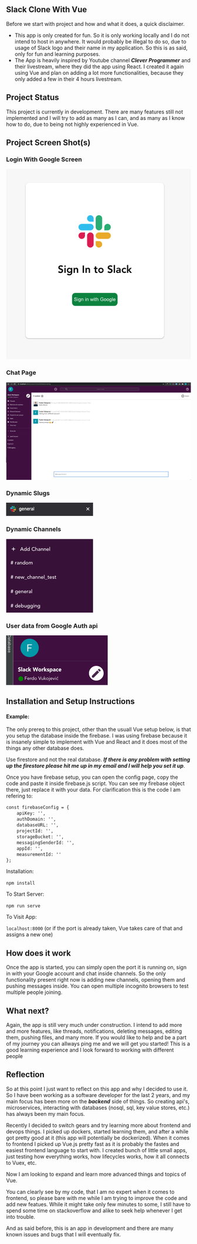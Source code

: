 ## Slack Clone With Vue

Before we start with project and how and what it does, a quick disclaimer.

- This app is only created for fun. So it is only working locally and I do not intend to host in anywhere. It would probably be illegal to do so, due to usage of Slack logo and their name in my application. So this is as said, only for fun and learning purposes. 
- The App is heavily inspired by Youtube channel ***Clever Programmer*** and their livestream, where they did the app using React. I created it again using Vue and plan on adding a lot more functionalities, because they only added a few in their 4 hours livestream.

## Project Status

This project is currently in development. There are many features still not implemented and I will try to add as many as I can, and as many as I know how to do, due to being not highly experienced in Vue. 

## Project Screen Shot(s)

### Login With Google Screen

![alt text](https://github.com/fvukojevic/Slack-Clone-Vue/blob/master/imgs/google_login.png)

### Chat Page

![alt text](https://github.com/fvukojevic/Slack-Clone-Vue/blob/master/imgs/chat.png)

### Dynamic Slugs

![alt text](https://github.com/fvukojevic/Slack-Clone-Vue/blob/master/imgs/dynamic_slugs.png)


### Dynamic Channels

![alt text](https://github.com/fvukojevic/Slack-Clone-Vue/blob/master/imgs/dynamic_channels.png)


### User data from Google Auth api

![alt text](https://github.com/fvukojevic/Slack-Clone-Vue/blob/master/imgs/user_data.png)

## Installation and Setup Instructions

#### Example:  

The only prereq to this project, other than the usuall Vue setup below, is that you setup the database inside the firebase. I was using firebase because it is insanely simple to implement with Vue and React and it does most of the things any other database does. 

Use firestore and not the real database. ***If there is any problem with setting up the firestore please hit me up in my email and I will help you set it up***.

Once you have firebase setup, you can open the config page, copy the code and paste it inside firebase.js script. You can see my firebase object there, just replace it with your data. 
For clarification this is the code I am refering to: 

```
const firebaseConfig = {
    apiKey: '',
    authDomain: '',
    databaseURL: '',
    projectId: '',
    storageBucket: '',
    messagingSenderId: '',
    appId: '',
    measurementId: ''
};
```

Installation:

`npm install`    

To Start Server:

`npm run serve`  

To Visit App:

`localhost:8000`  (or if the port is already taken, Vue takes care of that and assigns a new one)

## How does it work

Once the app is started, you can simply open the port it is running on, sign in with your Google account and chat inside channels. So the only functionality present right now is adding new channels, opening them and pushing messages inside. You can open multiple incognito browsers to test multiple people joining. 

## What next? 

Again, the app is still very much under construction. I intend to add more and more features, like threads, notifications, deleting messages, editing them, pushing files, and many more. If you would like to help and be a part of my journey you can allways ping me and we will get you started! This is a good learning experience and I look forward to working with different people

## Reflection

So at this point I just want to reflect on this app and why I decided to use it. So I have been working as a software developer for the last 2 years, and my main focus has been more on the ***backend*** side of things. So creating api's, microservices, interacting with databases (nosql, sql, key value stores, etc.) has always been my main focus. 

Recently I decided to switch gears and try learning more about frontend and devops things. I picked up dockers, started learning them, and after a while got pretty good at it (this app will potentially be dockerized). When it comes to frontend I picked up Vue.js pretty fast as it is probably the fastes and easiest frontend language to start with. I created bunch of little small apps, just testing how everything works, how lifecycles works, how it all connects to Vuex, etc.

Now I am looking to expand and learn more advanced things and topics of Vue.

You can clearly see by my code, that I am no expert when it comes to frontend, so please bare with me while I am trying to improve the code and add new featues. While it might take only few minutes to some, I still have to spend some time on stackoverflow and alike to seek help whenever I get into trouble.

And as said before, this is an app in development and there are many known issues and bugs that I will eventually fix. 
